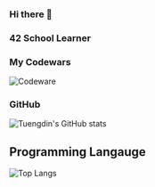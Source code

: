 ### Hi there 👋

<!--
**Tuengdin/Tuengdin** is a ✨ _special_ ✨ repository because its `README.md` (this file) appears on your GitHub profile.

Here are some ideas to get you started:

- 🔭 I’m currently working on ...
- 🌱 I’m currently learning ...
- 👯 I’m looking to collaborate on ...
- 🤔 I’m looking for help with ...
- 💬 Ask me about ...
- 📫 How to reach me: ...
- 😄 Pronouns: ...
- ⚡ Fun fact: ...
-->
### 42 School Learner
<!--![tvikanai's 42 stats](https://badge.mediaplus.ma/binary/tvikanai?1337Badge=off&UM6P=off)-->

### My Codewars
![Codeware](https://www.codewars.com/users/tdin/badges/large)

### GitHub

![Tuengdin's GitHub stats](https://github-readme-stats.vercel.app/api?username=Tuengdin&show_icons=true)

## Programming Langauge
![Top Langs](https://github-readme-stats.vercel.app/api/top-langs/?username=Tuengdin&layout=compact)
